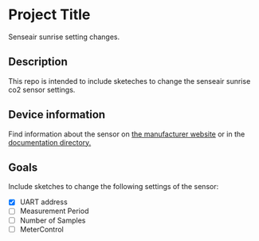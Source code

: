 # Project Title

Senseair sunrise setting changes.

## Description

This repo is intended to include sketeches to change the senseair sunrise co2 sensor settings.

## Device information

Find information about the sensor on [the manufacturer website](https://senseair.com/products/power-counts/sunrise/) or in the [documentation directory.](/documentation)

## Goals

Include sketches to change the following settings of the sensor:

- [x] UART address
- [ ] Measurement Period
- [ ] Number of Samples
- [ ] MeterControl
